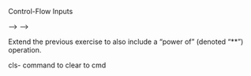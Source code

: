 Control-Flow
Inputs
<!-- Exercise 1
Write a Java program that receives a single number as an argument. 
The program will print out "true" if the number is greater than 100 and divisible by 3. 
Otherwise, it should print out "false". -->
<!-- 
<!-- Exercise 2 -->
<!-- Write a program that receives three inputs – a number, 
a mathematical operation, and another number  --> -->
<!-- (For simplicity's sake, you may use "+", "*", "-", "/" as the operations, and the numbers may be integers).  -->
<!-- <!-- The program parses the input, does the mathematical calculation, and prints the result.  -->

<!-- NOTE: To check if 2 strings are equal, you must use myString1.equals(myString2). Example: 
public class Example {
	public static void main(String[] args) {
		String argument1 = args[0];
		String argument 2 = args[1];
//Will print ‘true’ if argument1 equals argument2, ‘false’ otherwise
		boolean areEqual = argument1.equals(argument2);
		System.out.println(areEqual);
	}
} --> -->

<!-- Exercise 3 -->
Extend the previous exercise to also include a “power of” (denoted “**”) operation.


cls- command to clear to cmd
